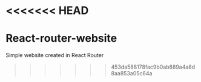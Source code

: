 <<<<<<< HEAD
=======
# React-router-website
Simple website created in React Router
>>>>>>> 453da588178fac9b0ab889a4a8d8aa853a05c64a
